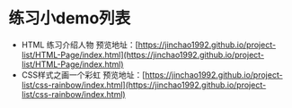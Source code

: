 # 练习小demo列表
* HTML 练习介绍人物 预览地址：[https://jinchao1992.github.io/project-list/HTML-Page/index.html](https://jinchao1992.github.io/project-list/HTML-Page/index.html)
* CSS样式之画一个彩虹 预览地址：[https://jinchao1992.github.io/project-list/css-rainbow/index.html](https://jinchao1992.github.io/project-list/css-rainbow/index.html)
